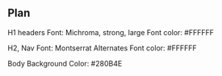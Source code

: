 ## Plan

H1 headers
Font:  Michroma, strong, large
Font color: #FFFFFF

H2, Nav
Font: Montserrat Alternates
Font color: #FFFFFF

Body
Background Color: #280B4E
